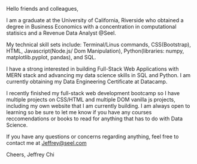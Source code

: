 Hello friends and colleagues, 

I am a graduate at the University of California, Riverside who obtained a degree in Business Economics with a concentration
in computational statisics and a Revenue Data Analyst @Seel.

My technical skill sets include: Terminal/Linus commands, CSS(Bootstrap), HTML, Javascript(Node.js/ Dom Manipulation), Python(libraries: numpy, matplotlib.pyplot, pandas), and SQL. 

I have a strong interested in building Full-Stack Web Applications with MERN stack and advancing my data science skills in SQL and Python. I am currently obtaining my Data Engineering Certificate at Datacamp. 

I recently finished my full-stack web development bootcamp so I have multiple projects on CSS/HTML and multiple DOM vanilla js projects, including my own website that I am currently building. I am always open to learning so be sure to let me know if you have any courses reccomendations or books to read for anything that has to do with Data Science. 

If you have any questions or concerns regarding anything, feel free to contact me at Jeffrey@seel.com


Cheers,
Jeffrey Chi

<!---
JeffreyChi1/JeffreyChi1 is a ✨ special ✨ repository because its `README.md` (this file) appears on your GitHub profile.
You can click the Preview link to take a look at your changes.
--->
